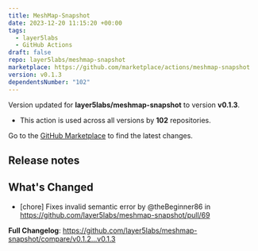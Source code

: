 ```yaml
---
title: MeshMap-Snapshot
date: 2023-12-20 11:15:20 +00:00
tags:
  - layer5labs
  - GitHub Actions
draft: false
repo: layer5labs/meshmap-snapshot
marketplace: https://github.com/marketplace/actions/meshmap-snapshot
version: v0.1.3
dependentsNumber: "102"
---
```



Version updated for **layer5labs/meshmap-snapshot** to version **v0.1.3**.
- This action is used across all versions by **102** repositories.

Go to the [GitHub Marketplace](https://github.com/marketplace/actions/meshmap-snapshot) to find the latest changes.

## Release notes

## What's Changed
* [chore] Fixes invalid semantic error by @theBeginner86 in https://github.com/layer5labs/meshmap-snapshot/pull/69


**Full Changelog**: https://github.com/layer5labs/meshmap-snapshot/compare/v0.1.2...v0.1.3
